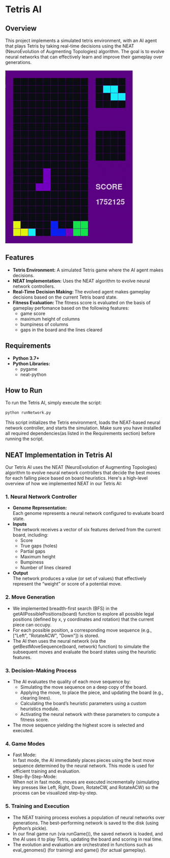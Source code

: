 # Tetris AI
## Overview
This project implements a simulated tetris environment, with an AI agent that plays Tetris by taking real-time decisions using the NEAT (NeuroEvolution of Augmenting Topologies) algorithm. The goal is to evolve neural networks that can effectively learn and improve their gameplay over generations.
<br>
<br>
    ![Demo](./demo.gif)
<br>

## Features

- <b>Tetris Environment:</b>  A simulated Tetris game where the AI agent makes decisions.
- <b>NEAT Implementation:</b>  Uses the NEAT algorithm to evolve neural network controllers.
- <b>Real-Time Decision Making: </b>The evolved agent makes gameplay decisions based on the current Tetris board state.
- <b>Fitness Evaluation: </b>The fitness score is evaluated on the basis of gameplay perfomance based on the following features:
    <ul>
      <li>game score</li>
      <li>maximum height of columns</li>
      <li>bumpiness of columns</li>
      <li>gaps in the board and the lines cleared</li> 
    </ul> 
   

## Requirements

- <b>Python 3.7+</b></li>
- <b>Python Libraries:</b>
  <ul>
    <li>pygame</li>
    <li>neat-python</li>
  </ul>

## How to Run
To run the Tetris AI, simply execute the script:
```bash
python runNetwork.py
```
This script initializes the Tetris environment, loads the NEAT-based neural network controller, and starts the simulation. Make sure you have installed all required dependencies(as listed in the Requirements section) before running the script.
## NEAT Implementation in Tetris AI
Our Tetris AI uses the NEAT (NeuroEvolution of Augmenting Topologies) algorithm to evolve neural network controllers that decide the best moves for each falling piece based on board heuristics. Here's a high-level overview of how we implemented NEAT in our Tetris AI:
### 1. Neural Network Controller
- <b>Genome Representation:</b>
    <br>
Each genome represents a neural network configured to evaluate board state.
- <b>Inputs</b>
    <br>
The network receives a vector of six features derived from the current board, including:
    <ul>
        <li>Score</li>
        <li>True gaps (holes)</li>
        <li>Partial gaps</li>
        <li>Maximum height</li>
        <li>Bumpiness</li>
        <li>Number of lines cleared</li>
    </ul>
- <b>Output</b>
    <br>
The network produces a value (or set of values) that effectively represent the “weight” or score of a potential move.
### 2. Move Generation
- We implemented breadth-first search (BFS) in the getAllPossiblePositions(board) function to explore all possible legal positions (defined by x, y coordinates and rotation) that the current piece can occupy.
- For each possible position, a corresponding move sequence (e.g., ["Left", "RotateACW", "Down"]) is stored.
- The AI then uses the neural network (via the getBestMoveSequence(board, network) function) to simulate the subsequent moves and evaluate the board states using the heuristic features.
### 3. Decision-Making Process
- The AI evaluates the quality of each move sequence by:
  <ul>
      <li>Simulating the move sequence on a deep copy of the board.</li>
      <li>Applying the move, to place the piece, and updating the board (e.g., clearing lines).</li>
      <li>Calculating the board’s heuristic parameters using a custom heuristics module.</li>
      <li>Activating the neural network with these parameters to compute a fitness score.</li>
  </ul>
- The move sequence yielding the highest score is selected and executed.
### 4. Game Modes
- Fast Mode:
      <br>
      In fast mode, the AI immediately places pieces using the best move sequence determined by the neural network. This mode is used for efficient training and evaluation.
- Step-By-Step-Mode:
      <br>
      When not in fast mode, moves are executed incrementally (simulating key presses like Left, Right, Down, RotateCW, and RotateACW) so the process can be visualized step-by-step.
### 5. Training and Execution
- The NEAT training process evolves a population of neural networks over generations. The best-performing network is saved to the disk (using Python’s pickle).
- In our final game run (via runGame()), the saved network is loaded, and the AI uses it to play Tetris, updating the board and scoring in real time.
- The evolution and evaluation are orchestrated in functions such as eval_genomes() (for training) and game() (for actual gameplay).

